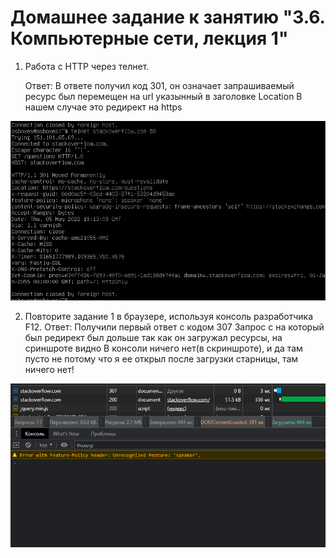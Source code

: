 # Домашнее задание к занятию "3.6. Компьютерные сети, лекция 1"

1. Работа c HTTP через телнет.

    Ответ: В ответе получил код 301, он означает запрашиваемый ресурс был перемещен на url указынный в заголовке Location
    В нашем случае это редирект на https

![alt](https://github.com/asexsela/sysadmin/blob/master/one.png?raw=true)

2. Повторите задание 1 в браузере, используя консоль разработчика F12.
Ответ: 
    Получили первый ответ с кодом 307
    Запрос с на который был редирект был дольше так как он загружал ресурсы, на сриншроте видно
    В консоли ничего нет(в скриншроте), и да там пусто не потому что я ее открыл после загрузки старницы, там ничего нет!

![alt](https://github.com/asexsela/sysadmin/blob/master/two.png?raw=true)
